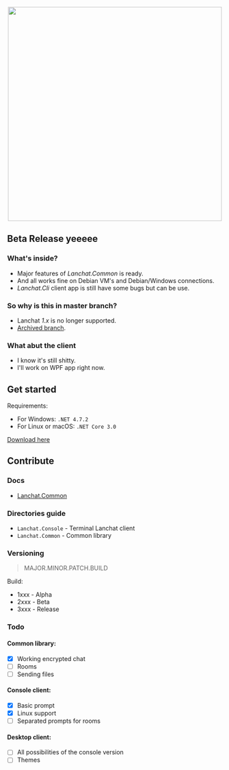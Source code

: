 <p align="center">
<img src="https://www.tofu.ovh/files/lanchat2_logo.png" width="500">
</p>

## Beta Release yeeeee
### What's inside?
* Major features of *Lanchat.Common* is ready.
* And all works fine on Debian VM's and Debian/Windows connections.
* *Lanchat.Cli* client app is still have some bugs but can be use.

### So why is this in master branch?
* Lanchat *1.x* is no longer supported.
* [Archived branch](https://github.com/tofudd/lanchat/tree/1.x).

### What abut the client
* I know it's still shitty.
* I'll work on WPF app right now.

## Get started

Requirements:

* For Windows: `.NET 4.7.2`
* For Linux or macOS: `.NET Core 3.0`

[Download here](https://github.com/tofudd/lanchat/releases)

## Contribute

### Docs
* [Lanchat.Common](https://github.com/tofudd/lanchat/blob/master/docs/Lanchat.Common.md)

### Directories guide
* `Lanchat.Console` - Terminal Lanchat client
* `Lanchat.Common` - Common library

### Versioning
>MAJOR.MINOR.PATCH.BUILD

Build:
* 1xxx - Alpha
* 2xxx - Beta
* 3xxx - Release

### Todo
#### Common library:
- [x] Working encrypted chat
- [ ] Rooms
- [ ] Sending files

#### Console client:
- [x] Basic prompt
- [x] Linux support
- [ ] Separated prompts for rooms

#### Desktop client:
- [ ] All possibilities of the console version
- [ ] Themes